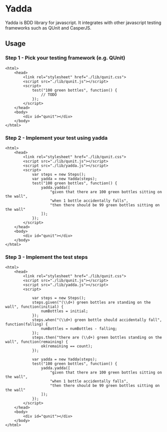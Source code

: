 # Yadda

Yadda is BDD library for javascript. It integrates with other javascript testing frameworks such as QUnit and CasperJS.

## Usage

### Step 1 - Pick your testing framework (e.g. QUnit)

    <html>
        <head>
            <link rel="stylesheet" href="./lib/qunit.css">
            <script src="./lib/qunit.js"></script>   
            <script>
                test("100 green bottles", function() {
                    // TODO 
                });
            </script>
        </head>
        <body>
            <div id="qunit"></div>
        </body>
    </html>

### Step 2 - Implement your test using yadda

    <html>
        <head>
            <link rel="stylesheet" href="./lib/qunit.css">
            <script src="./lib/qunit.js"></script>   
            <script src="./lib/yadda.js"></script>
            <script>
                var steps = new Steps();
                var yadda = new Yadda(steps);
                test("100 green bottles", function() {
                    yadda.yadda([
                        "given that there are 100 green bottles sitting on the wall",
                        "when 1 bottle accidentally falls",
                        "then there should be 99 green bottles sitting on the wall"
                    ]);
                });
            </script>
        </head>
        <body>
            <div id="qunit"></div>
        </body>
    </html>

### Step 3 - Implement the test steps

    <html>
        <head>
            <link rel="stylesheet" href="./lib/qunit.css">
            <script src="./lib/qunit.js"></script>   
            <script src="./lib/yadda.js"></script>
            <script>

                var steps = new Steps();
                steps.given("(\\d+) green bottles are standing on the wall", function(initial) { 
                    numBottles = initial;
                });
                steps.when("(\\d+) green bottle should accidentally fall", function(falling) { 
                    numBottles = numBottles - falling;
                });
                steps.then("there are (\\d+) green bottles standing on the wall", function(remaining) { 
                    ok(remaining == count);
                });

                var yadda = new Yadda(steps);
                test("100 green bottles", function() {
                    yadda.yadda([
                        "given that there are 100 green bottles sitting on the wall",
                        "when 1 bottle accidentally falls",
                        "then there should be 99 green bottles sitting on the wall"
                    ]);
                });
            </script>
        </head>
        <body>
            <div id="qunit"></div>
        </body>
    </html>



